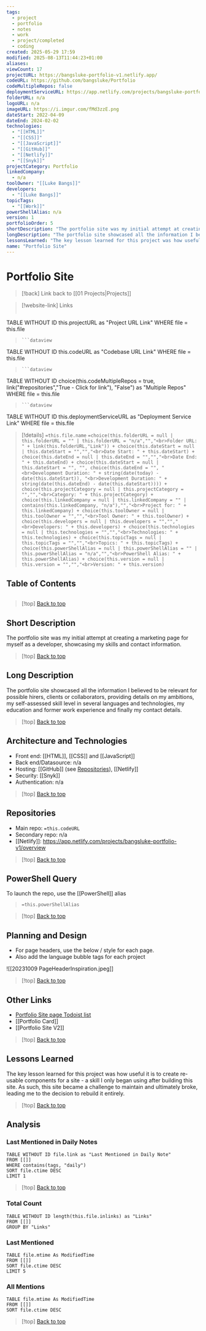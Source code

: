 ```yaml
---
tags:
  - project
  - portfolio
  - notes
  - work
  - project/completed
  - coding
created: 2025-05-29 17:59
modified: 2025-08-13T11:44:23+01:00
aliases: 
viewCount: 17
projectURL: https://bangsluke-portfolio-v1.netlify.app/
codeURL: https://github.com/bangsluke/Portfolio
codeMultipleRepos: false
deploymentServiceURL: https://app.netlify.com/projects/bangsluke-portfolio-v1/overview
folderURL: n/a
logoURL: n/a
imageURL: https://i.imgur.com/fMd3zzE.png
dateStart: 2022-04-09
dateEnd: 2024-02-02
technologies:
  - "[[HTML]]"
  - "[[CSS]]"
  - "[[JavaScript]]"
  - "[[GitHub]]"
  - "[[Netlify]]"
  - "[[Snyk]]"
projectCategory: Portfolio
linkedCompany:
  - n/a
toolOwner: "[[Luke Bangs]]"
developers:
  - "[[Luke Bangs]]"
topicTags:
  - "[[Work]]"
powerShellAlias: n/a
version: 1
portfolioOrder: 5
shortDescription: "The portfolio site was my initial attempt at creating a marketing page for myself as a developer, showcasing my skills and contact information."
longDescription: "The portfolio site showcased all the information I believed to be relevant for possible hirers, clients or collaborators, providing details on my ambitions, my self-assessed skill level in several languages and technologies, my education and former work experience and finally my contact details."
lessonsLearned: "The key lesson learned for this project was how useful it is to create re-usable components for a site - a skill I only began using after building this site. As such, this site became a challenge to maintain and ultimately broke, leading me to the decision to rebuild it entirely."
name: "Portfolio Site"
---
```

# Portfolio Site

> [!back] Link back to [[01 Projects|Projects]]

>[!website-link] Links
> ```dataview
TABLE WITHOUT ID this.projectURL as "Project URL Link"
WHERE file = this.file
>```
>```dataview
TABLE WITHOUT ID this.codeURL as "Codebase URL Link"
WHERE file = this.file
>```
>```dataview
TABLE WITHOUT ID choice(this.codeMultipleRepos = true, link("#repositories","True - Click for link"), "False") as "Multiple Repos"
WHERE file = this.file
>```
>```dataview
TABLE WITHOUT ID this.deploymentServiceURL as "Deployment Service Link"
WHERE file = this.file

>[!details]  `=this.file.name`
>`=choice(this.folderURL = null | this.folderURL = "" | this.folderURL = "n/a","","<br>Folder URL: " + link(this.folderURL,"Link")) + choice(this.dateStart = null | this.dateStart = "","","<br>Date Start: " + this.dateStart) + choice(this.dateEnd = null | this.dateEnd = "","","<br>Date End: " + this.dateEnd) + choice(this.dateStart = null | this.dateStart = "", "", choice(this.dateEnd = "", "<br>Development Duration: " + string(date(today) - date(this.dateStart)), "<br>Development Duration: " + string(date(this.dateEnd) - date(this.dateStart)))) + choice(this.projectCategory = null | this.projectCategory = "","","<br>Category: " + this.projectCategory) + choice(this.linkedCompany = null | this.linkedCompany = "" | contains(this.linkedCompany, "n/a"),"","<br>Project for: " + this.linkedCompany) + choice(this.toolOwner = null | this.toolOwner = "","","<br>Tool Owner: " + this.toolOwner) + choice(this.developers = null | this.developers = "","","<br>Developers: " + this.developers) + choice(this.technologies = null | this.technologies = "","","<br>Technologies: " + this.technologies) + choice(this.topicTags = null | this.topicTags = "","","<br>Topics: " + this.topicTags) + choice(this.powerShellAlias = null | this.powerShellAlias = "" | this.powerShellAlias = "n/a","","<br>PowerShell Alias: " + this.powerShellAlias) + choice(this.version = null | this.version = "","","<br>Version: " + this.version)`

## Table of Contents

```table-of-contents
```

>[!top] [Back to top](#Table%20of%20Contents)

## Short Description

The portfolio site was my initial attempt at creating a marketing page for myself as a developer, showcasing my skills and contact information.

>[!top] [Back to top](#Table%20of%20Contents)

## Long Description

The portfolio site showcased all the information I believed to be relevant for possible hirers, clients or collaborators, providing details on my ambitions, my self-assessed skill level in several languages and technologies, my education and former work experience and finally my contact details.

>[!top] [Back to top](#Table%20of%20Contents)

## Architecture and Technologies

- Front end: [[HTML]], [[CSS]] and [[JavaScript]]
- Back end/Datasource: n/a
- Hosting: [[GitHub]] (see [Repositories](#repositories)), [[Netlify]]
- Security: [[Snyk]]
- Authentication: n/a

>[!top] [Back to top](#Table%20of%20Contents)

## Repositories

- Main repo: `=this.codeURL`
- Secondary repo: n/a
- [[Netlify]]: <https://app.netlify.com/projects/bangsluke-portfolio-v1/overview>

>[!top] [Back to top](#Table%20of%20Contents)

## PowerShell Query

To launch the repo, use the [[PowerShell]] alias 

> `=this.powerShellAlias`

>[!top] [Back to top](#Table%20of%20Contents)

## Planning and Design

- For page headers, use the below / style for each page.
- Also add the language bubble tags for each project

![[20231009 PageHeaderInspiration.jpeg]]

>[!top] [Back to top](#Table%20of%20Contents)

## Other Links

- [Portfolio Site page Todoist list](https://todoist.com/showTask?id=5773759872&sync_id=6506087454)
- [[Portfolio Card]]
- [[Portfolio Site V2]]

>[!top] [Back to top](#Table%20of%20Contents)

## Lessons Learned

The key lesson learned for this project was how useful it is to create re-usable components for a site - a skill I only began using after building this site. As such, this site became a challenge to maintain and ultimately broke, leading me to the decision to rebuild it entirely.

>[!top] [Back to top](#Table%20of%20Contents)

## Analysis

### Last Mentioned in Daily Notes

```dataview
TABLE WITHOUT ID file.link as "Last Mentioned in Daily Note"
FROM [[]]
WHERE contains(tags, "daily")
SORT file.ctime DESC
LIMIT 1
```

>[!top] [Back to top](#Table%20of%20Contents)

### Total Count

```dataview
TABLE WITHOUT ID length(this.file.inlinks) as "Links"
FROM [[]]
GROUP BY "Links"
```

### Last Mentioned

```dataview
TABLE file.mtime As ModifiedTime
FROM [[]]
SORT file.ctime DESC
LIMIT 5
```

### All Mentions

```dataview
TABLE file.mtime As ModifiedTime
FROM [[]]
SORT file.ctime DESC
```

>[!top] [Back to top](#Table%20of%20Contents)